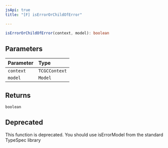 ```yaml
---
jsApi: true
title: "[F] isErrorOrChildOfError"

---
```

```ts
isErrorOrChildOfError(context, model): boolean
```

## Parameters

| Parameter | Type |
| :------ | :------ |
| `context` | `TCGCContext` |
| `model` | `Model` |

## Returns

`boolean`

## Deprecated

This function is deprecated. You should use isErrorModel from the standard TypeSpec library
